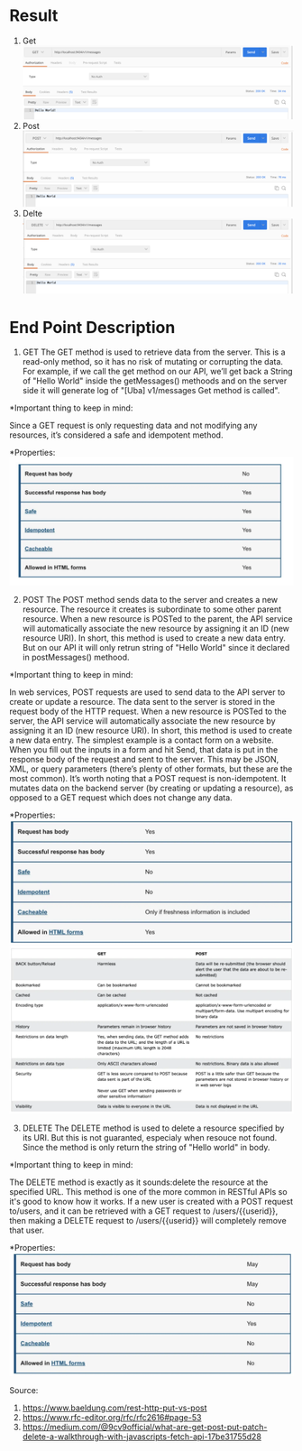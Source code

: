 # Result
1. Get ![Get Result](resultPhoto/Get-Messages.png)
2. Post ![Post Result](resultPhoto/Post-Messages.png)
3. Delte ![Delete Result](resultPhoto/Delete-Messages.png)

# End Point Description

1. GET
   The GET method is used to retrieve data from the server. This is a read-only method, so it has no risk of mutating or corrupting the data. For example, if we call the get method on our API, we’ll get back a String of "Hello World" inside the getMessages() methoods and on the server side it will generate log of "[Uba] v1/messages Get method is called". 

*Important thing to keep in mind:

Since a GET request is only requesting data and not modifying any resources, it’s considered a safe and idempotent method.

*Properties:
![Get-Table Properties.png](resultPhoto%2FGet-Table%20Properties.png)

2. POST
   The POST method sends data to the server and creates a new resource. The resource it creates is subordinate to some other parent resource. When a new resource is POSTed to the parent, the API service will automatically associate the new resource by assigning it an ID (new resource URI). In short, this method is used to create a new data entry. But on our API it will only retrun string of "Hello World" since it declared in postMessages() methood.

*Important thing to keep in mind:

In web services, POST requests are used to send data to the API server to create or update a resource. The data sent to the server is stored in the request body of the HTTP request.
When a new resource is POSTed to the server, the API service will automatically associate the new resource by assigning it an ID (new resource URI). In short, this method is used to create a new data entry.
The simplest example is a contact form on a website. When you fill out the inputs in a form and hit Send, that data is put in the response body of the request and sent to the server. This may be JSON, XML, or query parameters (there’s plenty of other formats, but these are the most common).
It’s worth noting that a POST request is non-idempotent. It mutates data on the backend server (by creating or updating a resource), as opposed to a GET request which does not change any data.

*Properties:
![Post-Table Properties.png](resultPhoto%2FPost-Table%20Properties.png)
![GET-POST Comparison.png](resultPhoto%2FGET-POST%20Comparison.png)

3. DELETE
   The DELETE method is used to delete a resource specified by its URI. But this is not guaranted, especialy when resouce not found. Since the method is only return the string of "Hello world" in body.

*Important thing to keep in mind:

The DELETE method is exactly as it sounds:delete the resource at the specified URL. This method is one of the more common in RESTful APIs so it's good to know how it works.
If a new user is created with a POST request to/users, and it can be retrieved with a GET request to /users/{{userid}}, then making a DELETE request to /users/{{userid}} will completely remove that user.

*Properties:
![Delete-Table Properties.png](resultPhoto%2FDelete-Table%20Properties.png)

Source:
1. https://www.baeldung.com/rest-http-put-vs-post
2. https://www.rfc-editor.org/rfc/rfc2616#page-53
3. https://medium.com/@9cv9official/what-are-get-post-put-patch-delete-a-walkthrough-with-javascripts-fetch-api-17be31755d28



